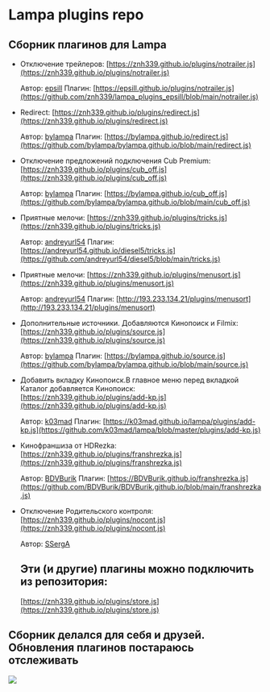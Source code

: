 #      Lampa plugins repo
## Сборник плагинов для Lampa

* Отключение трейлеров:
 [https://znh339.github.io/plugins/notrailer.js](https://znh339.github.io/plugins/notrailer.js)
  
  Автор: [epsill](https://github.com/epsill) 
  Плагин: [https://epsill.github.io/plugins/notrailer.js](https://github.com/znh339/lampa_plugins_epsill/blob/main/notrailer.js)
   

* Redirect:
 [https://znh339.github.io/plugins/redirect.js](https://znh339.github.io/plugins/redirect.js)
  
  Автор: [bylampa](https://github.com/bylampa)
  Плагин: [https://bylampa.github.io/redirect.js](https://github.com/bylampa/bylampa.github.io/blob/main/redirect.js) 

* Отключение предложений подключения Cub Premium:
 [https://znh339.github.io/plugins/cub_off.js](https://znh339.github.io/plugins/cub_off.js)
  
  Автор: [bylampa](https://github.com/bylampa)
  Плагин: [https://bylampa.github.io/cub_off.js](https://github.com/bylampa/bylampa.github.io/blob/main/cub_off.js)
  

* Приятные мелочи:
 [https://znh339.github.io/plugins/tricks.js](https://znh339.github.io/plugins/tricks.js)
  
  Автор: [andreyurl54](https://github.com/andreyurl54)
  Плагин: [https://andreyurl54.github.io/diesel5/tricks.js](https://github.com/andreyurl54/diesel5/blob/main/tricks.js)

* Приятные мелочи:
 [https://znh339.github.io/plugins/menusort.js](https://znh339.github.io/plugins/menusort.js)
  
  Автор: [andreyurl54](https://github.com/andreyurl54)
  Плагин: [http://193.233.134.21/plugins/menusort](http://193.233.134.21/plugins/menusort)

* Дополнительные источники. Добавляются Кинопоиск и Filmix:
 [https://znh339.github.io/plugins/source.js](https://znh339.github.io/plugins/source.js)
  
  Автор: [bylampa](https://github.com/bylampa)
  Плагин: [https://bylampa.github.io/source.js](https://github.com/bylampa/bylampa.github.io/blob/main/source.js)

* Добавить вкладку Кинопоиск.В главное меню перед вкладкой Каталог добавляется Кинопоиск:
 [https://znh339.github.io/plugins/add-kp.js](https://znh339.github.io/plugins/add-kp.js)
  
  Автор: [k03mad](https://github.com/k03mad)
  Плагин: [https://k03mad.github.io/lampa/plugins/add-kp.js](https://github.com/k03mad/lampa/blob/master/plugins/add-kp.js)

* Кинофраншиза от HDRezka:
 [https://znh339.github.io/plugins/franshrezka.js](https://znh339.github.io/plugins/franshrezka.js)
  
  Автор: [BDVBurik](https://github.com/BDVBurik)
  Плагин: [https://BDVBurik.github.io/franshrezka.js](https://github.com/BDVBurik/BDVBurik.github.io/blob/main/franshrezka.js)

* Отключение Родительского контроля:
 [https://znh339.github.io/plugins/nocont.js](https://znh339.github.io/plugins/nocont.js)
  
  Автор: [SSergA](https://github.com/SSergA)

  ## Эти (и другие) плагины можно подключить из репозитория:

   [https://znh339.github.io/plugins/store.js](https://znh339.github.io/plugins/store.js)
  
## Сборник делался для себя и друзей. Обновления плагинов постараюсь отслеживать
![](https://komarev.com/ghpvc/?username=znh339)
  

